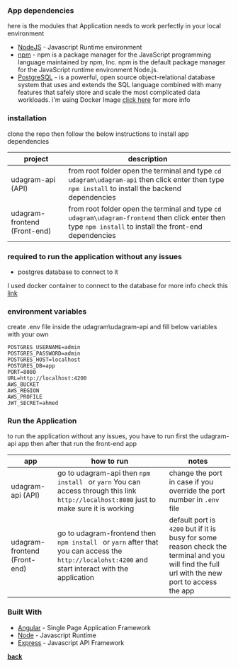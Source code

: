 ### App dependencies

here is the modules that Application needs to work perfectly in your local environment

- [NodeJS](https://nodejs.org) - Javascript Runtime environment
- [npm](https://www.npmjs.com/) - npm is a package manager for the JavaScript programming language maintained by npm,
  Inc.
  npm is the default package manager for the JavaScript runtime environment Node.js.
- [PostgreSQL](https://www.postgresql.org/) - is a powerful, open source object-relational database system that uses and
  extends the SQL language combined with many features that safely store and scale the most complicated data workloads.
  i'm using Docker Image [click here](https://hub.docker.com/_/postgres) for more info

### installation

clone the repo then follow the below instructions to install app dependencies

| project                      | description                                                                                                                                              |
|------------------------------|----------------------------------------------------------------------------------------------------------------------------------------------------------|
| udagram-api (API)            | from root folder open the terminal and type `cd udagram\udagram-api` then click enter then type `npm install` to install the backend dependencies        |
| udagram-frontend (Front-end) | from root folder open the terminal and type `cd udagram\udagram-frontend` then click enter then type `npm install` to install the front-end dependencies |

### required to run the application without any issues

* postgres database to connect to it

I used docker container to connect to the database for more info check
this [link](https://hub.docker.com/_/postgres "postgres DOCKER OFFICIAL IMAGE")

### environment variables

create .env file inside the udagram\udagram-api and fill below variables with your own

```
POSTGRES_USERNAME=admin
POSTGRES_PASSWORD=admin
POSTGRES_HOST=localhost
POSTGRES_DB=app
PORT=8080
URL=http://localhost:4200
AWS_BUCKET 
AWS_REGION
AWS_PROFILE
JWT_SECRET=ahmed
```

### Run the Application

to run the application without any issues, you have to run first the udagram-api app then after that run the front-end
app

| app                          | how to run                                                                                                                                         | notes                                                                                                                                          |
|------------------------------|----------------------------------------------------------------------------------------------------------------------------------------------------|------------------------------------------------------------------------------------------------------------------------------------------------|
| udagram-api (API)            | go to udagram-api then `npm install ` or `yarn` You can access through this link `http://localhost:8080` just to make sure it is working           | change the port in case if you override the port number in `.env` file                                                                         |
| udagram-frontend (Front-end) | go to udagram-frontend then `npm install ` or `yarn` after that you can access the `http://localohst:4200` and start interact with the application | default port is `4200` but if it is busy for some reason check the terminal and you will find the full url with the new port to access the app |

### Built With

- [Angular](https://angular.io/) - Single Page Application Framework
- [Node](https://nodejs.org) - Javascript Runtime
- [Express](https://expressjs.com/) - Javascript API Framework

**[back](../README.md)**
